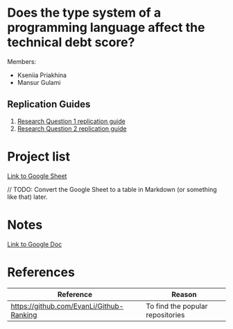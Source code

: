 # Does the type system of a programming language affect the technical debt score?

Members:
- Kseniia Priakhina
- Mansur Gulami

## Replication Guides

1. [Research Question 1 replication guide](./RQ1_Replication_Guide.md)
2. [Research Question 2 replication guide](./RQ2_Replication_Guide.md)

# Project list

[Link to Google Sheet](https://docs.google.com/spreadsheets/d/17mORQmFUJLL8uVBzlzpKbcx1utY9GrNeyHZ-ROhkyrU/edit?usp=sharing)

// TODO: Convert the Google Sheet to a table in Markdown (or something like that) later.

# Notes

[Link to Google Doc](https://docs.google.com/document/d/1Dg4UpCi9aoJxUGahM7PDNqrQXYqeZG8l_4Bvl_2bhOo/edit?usp=sharing)

# References



| Reference | Reason |
|-----------|--------|
| https://github.com/EvanLi/Github-Ranking | To find the popular repositories |
